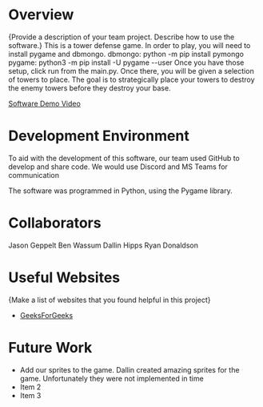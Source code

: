 # Overview

{Provide a description of your team project.  Describe how to use the software.}
This is a tower defense game. In order to play, you will need to install pygame and dbmongo.
dbmongo: python -m pip install pymongo
pygame: python3 -m pip install -U pygame --user
Once you have those setup, click run from the main.py. Once there, you will be given a selection of towers to place. The goal
is to strategically place your towers to destroy the enemy towers before they destroy your base.

[Software Demo Video](http://youtube.link.goes.here)

# Development Environment

To aid with the development of this software, our team used GitHub to develop and share code. We would use Discord and MS Teams for communication

The software was programmed in Python, using the Pygame library.

# Collaborators

Jason Geppelt
Ben Wassum
Dallin Hipps
Ryan Donaldson

# Useful Websites

{Make a list of websites that you found helpful in this project}
* [GeeksForGeeks](https://www.geeksforgeeks.org/pygame-tutorial/?ref=lbp)

# Future Work

* Add our sprites to the game. Dallin created amazing sprites for the game. Unfortunately they were not implemented in time
* Item 2
* Item 3